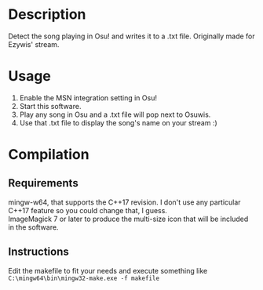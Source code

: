 # Description
Detect the song playing in Osu! and writes it to a .txt file.
Originally made for Ezywis' stream.

# Usage
1. Enable the MSN integration setting in Osu!
2. Start this software.
3. Play any song in Osu and a .txt file will pop next to Osuwis.
4. Use that .txt file to display the song's name on your stream :)

# Compilation
## Requirements
mingw-w64, that supports the C++17 revision. I don't use any particular C++17 feature so you could change that, I guess.  
ImageMagick 7 or later to produce the multi-size icon that will be included in the software.

## Instructions
Edit the makefile to fit your needs and execute something like `C:\mingw64\bin\mingw32-make.exe -f makefile`
